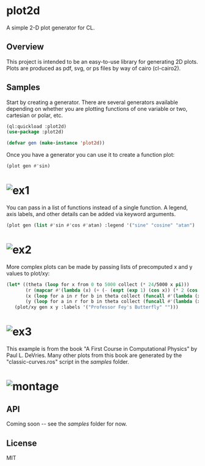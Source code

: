 # plot2d
A simple 2-D plot generator for CL. 

## Overview

This project is intended to be an easy-to-use library for generating
2D plots. Plots are produced as pdf, svg, or ps files by way of cairo
(cl-cairo2).

## Samples

Start by creating a generator. There are several generators available
depending on whether you are plotting functions of one variable or
two, cartesian or polar, etc.

~~~lisp
(ql:quickload :plot2d)
(use-package :plot2d)

(defvar gen (make-instance 'plot2d))
~~~

Once you have a generator you can use it to create a function plot:

~~~lisp 
(plot gen #'sin)
~~~

# ![ex1](https://raw.github.com/jlowder/plot2d/master/samples/ex1.png)

You can pass in a list of functions instead of a single function. A
legend, axis labels, and other details can be added via keyword arguments.

~~~lisp
(plot gen (list #'sin #'cos #'atan) :legend '("sine" "cosine" "atan") :placement '(30 30) :labels '("X-Axis" "Y-Axis"))
~~~

# ![ex2](https://raw.github.com/jlowder/plot2d/master/samples/ex2.png)

More complex plots can be made by passing lists of precomputed x and y values to plot/xy:

~~~lisp
(let* ((theta (loop for x from 0 to 5000 collect (* 24/5000 x pi)))
       (r (mapcar #'(lambda (x) (+ (- (expt (exp 1) (cos x)) (* 2 (cos (* 4 x)))) (expt (sin (/ x 12)) 5))) theta))
       (x (loop for a in r for b in theta collect (funcall #'(lambda (x y) (* x (cos (+ y (/ pi 2))))) a b))) ; transform to cartesian and rotate
       (y (loop for a in r for b in theta collect (funcall #'(lambda (x y) (* x (sin (+ y (/ pi 2))))) a b))))
   (plot/xy gen x y :labels '("Professor Fey's Butterfly" "")))
~~~

# ![ex3](https://raw.github.com/jlowder/plot2d/master/samples/ex3.png)

This example is from the book "A First Course in Computational
Physics" by Paul L. DeVries. Many other plots from this book are generated
by the "classic-curves.ros" script in the _samples_ folder.

# ![montage](https://raw.github.com/jlowder/plot2d/master/samples/montage.png)

## API

Coming soon -- see the _samples_ folder for now.

## License

MIT
